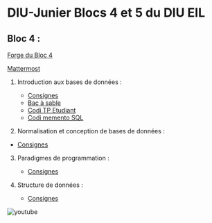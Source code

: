 # DIU-Junier Blocs 4 et 5 du DIU EIL



## Bloc 4 :

[Forge du Bloc 4](https://forge.univ-lyon1.fr/diu-eil/bloc4)

[Mattermost](https://portail.lyc-la-martiniere-diderot.ac-lyon.fr)

1. Introduction aux bases de données :
   * [Consignes](bloc4/BDD/README.md)
   * [Bac à sable](bloc4/BDD/sandbox)
   * [Codi TP Etudiant](https://codi-lyon.beta.education.fr/s/Wvc59evTu#)
   * [Codi memento SQL](https://codi-lyon.beta.education.fr/GMedgMDXQBaXHMhlErJLPw#)

2.   Normalisation et conception de bases de données :

   * [Consignes](bloc4/BDD_Conception_Normalisation/README.md)

3.  Paradigmes de programmation :
    * [Consignes](bloc4/Paradigmes/README.md)
  
4. Structure de données :
    * [Consignes](bloc4/2_structures_de_donnees/README.md)
  
  ![youtube](https://cloud-lyon.beta.education.fr/s/q9eZFEWtDoR5aBG/preview)

 
